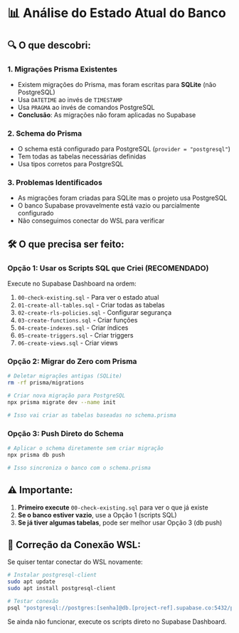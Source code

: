 # 📊 Análise do Estado Atual do Banco

## 🔍 O que descobri:

### 1. **Migrações Prisma Existentes**
- Existem migrações do Prisma, mas foram escritas para **SQLite** (não PostgreSQL)
- Usa `DATETIME` ao invés de `TIMESTAMP`
- Usa `PRAGMA` ao invés de comandos PostgreSQL
- **Conclusão**: As migrações não foram aplicadas no Supabase

### 2. **Schema do Prisma**
- O schema está configurado para PostgreSQL (`provider = "postgresql"`)
- Tem todas as tabelas necessárias definidas
- Usa tipos corretos para PostgreSQL

### 3. **Problemas Identificados**
- As migrações foram criadas para SQLite mas o projeto usa PostgreSQL
- O banco Supabase provavelmente está vazio ou parcialmente configurado
- Não conseguimos conectar do WSL para verificar

## 🛠️ O que precisa ser feito:

### Opção 1: **Usar os Scripts SQL que Criei** (RECOMENDADO)
Execute no Supabase Dashboard na ordem:
1. `00-check-existing.sql` - Para ver o estado atual
2. `01-create-all-tables.sql` - Criar todas as tabelas
3. `02-create-rls-policies.sql` - Configurar segurança
4. `03-create-functions.sql` - Criar funções
5. `04-create-indexes.sql` - Criar índices
6. `05-create-triggers.sql` - Criar triggers
7. `06-create-views.sql` - Criar views

### Opção 2: **Migrar do Zero com Prisma**
```bash
# Deletar migrações antigas (SQLite)
rm -rf prisma/migrations

# Criar nova migração para PostgreSQL
npx prisma migrate dev --name init

# Isso vai criar as tabelas baseadas no schema.prisma
```

### Opção 3: **Push Direto do Schema**
```bash
# Aplicar o schema diretamente sem criar migração
npx prisma db push

# Isso sincroniza o banco com o schema.prisma
```

## ⚠️ Importante:

1. **Primeiro execute** `00-check-existing.sql` para ver o que já existe
2. **Se o banco estiver vazio**, use a Opção 1 (scripts SQL)
3. **Se já tiver algumas tabelas**, pode ser melhor usar Opção 3 (db push)

## 🔧 Correção da Conexão WSL:

Se quiser tentar conectar do WSL novamente:
```bash
# Instalar postgresql-client
sudo apt update
sudo apt install postgresql-client

# Testar conexão
psql "postgresql://postgres:[senha]@db.[project-ref].supabase.co:5432/postgres"
```

Se ainda não funcionar, execute os scripts direto no Supabase Dashboard.